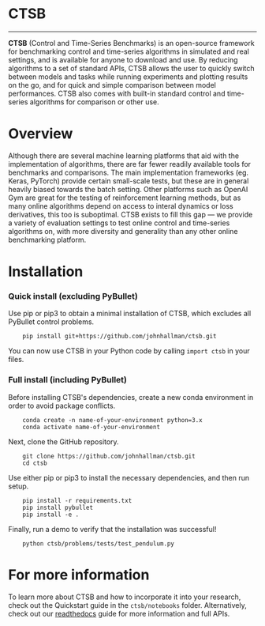 # CTSB
**********

**CTSB** (Control and Time-Series Benchmarks) is an open-source framework for benchmarking control and time-series algorithms in simulated and real settings, and is available for anyone to download and use. By reducing algorithms to a set of standard APIs, CTSB allows the user to quickly switch between models and tasks while running experiments and plotting results on the go, and for quick and simple comparison between model performances. CTSB also comes with built-in standard control and time-series algorithms for comparison or other use.


Overview
========

Although there are several machine learning platforms that aid with the implementation of algorithms, there are far fewer readily available tools for benchmarks and comparisons. The main implementation frameworks (eg. Keras, PyTorch) provide certain small-scale tests, but these are in general heavily biased towards the batch setting. Other platforms such as OpenAI Gym are great for the testing of reinforcement learning methods, but as many online algorithms depend on access to interal dynamics or loss derivatives, this too is suboptimal. CTSB exists to fill this gap — we provide a variety of evaluation settings to test online control and time-series algorithms on, with more diversity and generality than any other online benchmarking platform.


Installation
============

### Quick install (excluding PyBullet)

Use pip or pip3 to obtain a minimal installation of CTSB, which excludes all PyBullet control problems.

```
    pip install git+https://github.com/johnhallman/ctsb.git
```

You can now use CTSB in your Python code by calling `import ctsb` in your files. 


### Full install (including PyBullet)

Before installing CTSB's dependencies, create a new conda environment in order to avoid package conflicts.

```
    conda create -n name-of-your-environment python=3.x
    conda activate name-of-your-environment
```

Next, clone the GitHub repository.

```
    git clone https://github.com/johnhallman/ctsb.git
    cd ctsb
```

Use either pip or pip3 to install the necessary dependencies, and then run setup.

```
    pip install -r requirements.txt
    pip install pybullet
    pip install -e .
```

Finally, run a demo to verify that the installation was successful!

```
    python ctsb/problems/tests/test_pendulum.py
```


For more information
====================

To learn more about CTSB and how to incorporate it into your research, check out the Quickstart guide in the ```ctsb/notebooks``` folder. Alternatively, check out our [readthedocs](https://ctsb.readthedocs.io/en/latest/) guide for more information and full APIs.

